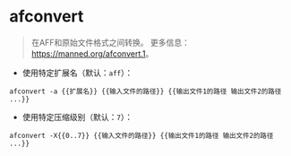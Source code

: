 # afconvert

> 在AFF和原始文件格式之间转换。
> 更多信息：<https://manned.org/afconvert.1>。

- 使用特定扩展名（默认：`aff`）：

`afconvert -a {{扩展名}} {{输入文件的路径}} {{输出文件1的路径 输出文件2的路径 ...}}`

- 使用特定压缩级别（默认：`7`）：

`afconvert -X{{0..7}} {{输入文件的路径}} {{输出文件1的路径 输出文件2的路径 ...}}`
